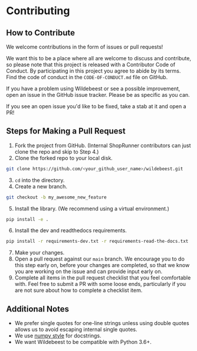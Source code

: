 # Contributing

## How to Contribute

We welcome contributions in the form of issues or pull requests!

We want this to be a place where all are welcome to discuss and contribute, so please note that this project is released with a Contributor Code of Conduct. By participating in this project you agree to abide by its terms. Find the code of conduct in the ``CODE-OF-CONDUCT.md`` file on GitHub.

If you have a problem using Wildebeest or see a possible improvement, open an issue in the GitHub issue tracker. Please be as specific as you can.

If you see an open issue you'd like to be fixed, take a stab at it and open a PR!

## Steps for Making a Pull Request

1. Fork the project from GitHub. (Internal ShopRunner contributors can just clone the repo and skip to Step 4.)
2. Clone the forked repo to your local disk.

```bash
git clone https://github.com/<your_github_user_name>/wildebeest.git
```

3. `cd` into the directory.
4. Create a new branch.

```bash
git checkout -b my_awesome_new_feature
```

5. Install the library. (We recommend using a virtual environment.)

```bash
pip install -e .
```

6. Install the dev and readthedocs requirements.

```bash
pip install -r requirements-dev.txt -r requirements-read-the-docs.txt
```

7. Make your changes.
8. Open a pull request against our `main` branch. We encourage you to do this step early on, before your changes are completed, so that we know you are working on the issue and can provide input early on.
9. Complete all items in the pull request checklist that you feel comfortable with. Feel free to submit a PR with some loose ends, particularly if you are not sure about how to complete a checklist item.

## Additional Notes

- We prefer single quotes for one-line strings unless using double quotes allows us to avoid escaping internal single quotes.
- We use [numpy style](https://sphinxcontrib-napoleon.readthedocs.io/en/latest/example_numpy.html) for docstrings.
- We want Wildebeest to be compatible with Python 3.6+.
